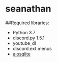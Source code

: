 # seanathan

##Required libraries:
* Python 3.7
* discord.py 1.5.1
* youtube_dl
* discord.ext.menus
* [aiosqlite](https://github.com/omnilib/aiosqlite)
